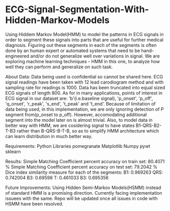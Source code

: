 # ECG-Signal-Segmentation-With-Hidden-Markov-Models
Using Hiddem Markov Model(HMM) to model the patterns in ECG signals in order to segment these signals into parts that are useful for further medical diagnosis. Figuring out these segments in each of the segments is often done by an human expert or automated systems that need to be hand-engineered and/or do not generalize well over variations in signal. We are exploring machine learning techniques - HMM in this one, to analyze how well they can perform and generalize on such task.


About Data:
Data being used is confidential so cannot be shared here.
ECG signal readings have been taken with 12 lead carodiogram method and with sampling rate for readings is 1000. Data has been truncated into equal sized ECG signals of length 800. 
As for in many applications, points of interest in ECG signal in our dataset are: 
'b'(i.e.baseline signal), 'p_onset', 'p_off', 'q_onset', 'r_peak', 's_end', 't_peak' and 't_end'.
Because of limitation of data being used, in this implementation, we are only ignoring detection of P segment from(p_onset to p_off). However, accomodating additional segment into the model later on is almost trivial.
Also, to model data in better way with HMM, we are cosidering signal to have states B1-QRS-B2-T-B3 rather than B-QRS-B-T-B, so as to simplify HMM architecture which can learn distribution in much better way.


Requirements: Python Libraries 
pomegranate 
Matplotlib
Numpy
pywt
sklearn


Results:
Simple Matching Coefficient percent accuracy on train set: 80.4071 %
Simple Matching Coefficient percent accuracy on test set: 79.2042 %
Dice index similarity measure for each of the segments:
B1: 0.969263
QRS: 0.742004
B3: 0.69598
T: 0.461033
B3: 0.695356


Future Improvements: Using Hidden Semi-Markov Models(HSMM) instead of standard HMM is a promising direction. Currently facing implementation issuees with the same. Repo will be updated once all issues in code with HSMM have been resolved.

